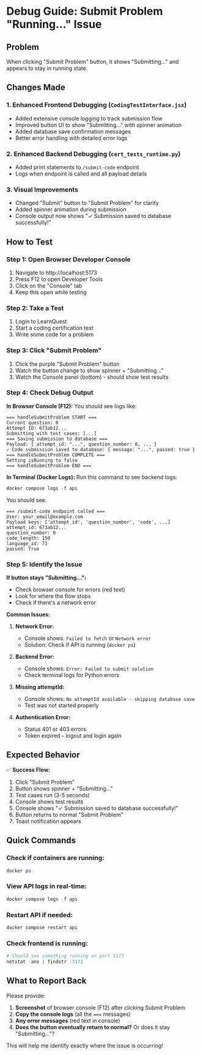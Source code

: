 # Debug Guide: Submit Problem "Running..." Issue

## Problem
When clicking "Submit Problem" button, it shows "Submitting..." and appears to stay in running state.

## Changes Made

### 1. Enhanced Frontend Debugging (`CodingTestInterface.jsx`)
- Added extensive console logging to track submission flow
- Improved button UI to show "Submitting..." with spinner animation
- Added database save confirmation messages
- Better error handling with detailed error logs

### 2. Enhanced Backend Debugging (`cert_tests_runtime.py`)
- Added print statements to `/submit-code` endpoint
- Logs when endpoint is called and all payload details

### 3. Visual Improvements
- Changed "Submit" button to "Submit Problem" for clarity
- Added spinner animation during submission
- Console output now shows "✓ Submission saved to database successfully!"

## How to Test

### Step 1: Open Browser Developer Console
1. Navigate to http://localhost:5173
2. Press F12 to open Developer Tools
3. Click on the "Console" tab
4. Keep this open while testing

### Step 2: Take a Test
1. Login to LearnQuest
2. Start a coding certification test
3. Write some code for a problem

### Step 3: Click "Submit Problem"
1. Click the purple "Submit Problem" button
2. Watch the button change to show spinner + "Submitting..."
3. Watch the Console panel (bottom) - should show test results

### Step 4: Check Debug Output

**In Browser Console (F12):**
You should see logs like:
```
=== handleSubmitProblem START ===
Current question: 0
Attempt ID: 673ab12...
Submitting with test cases: [...]
=== Saving submission to database ===
Payload: { attempt_id: "...", question_number: 0, ... }
✓ Code submission saved to database: { message: "...", passed: true }
=== handleSubmitProblem COMPLETE ===
Setting isRunning to false
=== handleSubmitProblem END ===
```

**In Terminal (Docker Logs):**
Run this command to see backend logs:
```powershell
docker compose logs -f api
```

You should see:
```
=== /submit-code endpoint called ===
User: your_email@example.com
Payload keys: ['attempt_id', 'question_number', 'code', ...]
attempt_id: 673ab12...
question_number: 0
code_length: 150
language_id: 71
passed: True
```

### Step 5: Identify the Issue

**If button stays "Submitting...":**
- Check browser console for errors (red text)
- Look for where the flow stops
- Check if there's a network error

**Common Issues:**

1. **Network Error:**
   - Console shows: `Failed to fetch` or `Network error`
   - Solution: Check if API is running (`docker ps`)

2. **Backend Error:**
   - Console shows: `Error: Failed to submit solution`
   - Check terminal logs for Python errors

3. **Missing attemptId:**
   - Console shows: `No attemptId available - skipping database save`
   - Test was not started properly

4. **Authentication Error:**
   - Status 401 or 403 errors
   - Token expired - logout and login again

## Expected Behavior

✅ **Success Flow:**
1. Click "Submit Problem"
2. Button shows spinner + "Submitting..."
3. Test cases run (3-5 seconds)
4. Console shows test results
5. Console shows "✓ Submission saved to database successfully!"
6. Button returns to normal "Submit Problem"
7. Toast notification appears

## Quick Commands

### Check if containers are running:
```powershell
docker ps
```

### View API logs in real-time:
```powershell
docker compose logs -f api
```

### Restart API if needed:
```powershell
docker compose restart api
```

### Check frontend is running:
```powershell
# Should see something running on port 5173
netstat -ano | findstr :5173
```

## What to Report Back

Please provide:
1. **Screenshot** of browser console (F12) after clicking Submit Problem
2. **Copy the console logs** (all the `===` messages)
3. **Any error messages** (red text in console)
4. **Does the button eventually return to normal?** Or does it stay "Submitting..."?

This will help me identify exactly where the issue is occurring!
